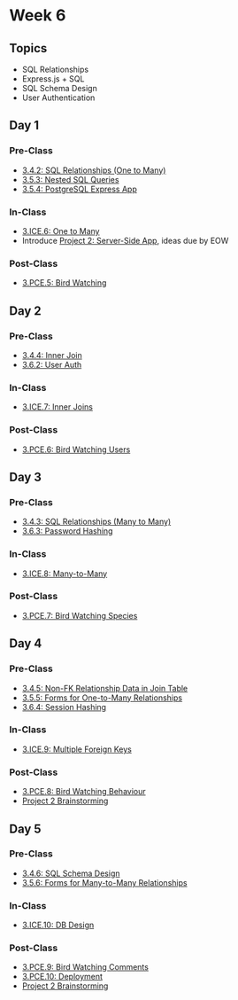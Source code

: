 # Week 6

## Topics

* SQL Relationships
* Express.js + SQL
* SQL Schema Design
* User Authentication

## Day 1

### Pre-Class

* [3.4.2: SQL Relationships \(One to Many\)](../../3-back-end-application/3.4-sql-language/3.4.2-sql-relationships-one-to-many.md)
* [3.5.3: Nested SQL Queries](../../3-back-end-application/3.5-sql-applications/3.5.3-nested-sql-queries.md)
* [3.5.4: PostgreSQL Express App](../../3-back-end-application/3.5-sql-applications/3.5.4-postgresql-express-app.md)

### In-Class

* [3.ICE.6: One to Many](../../3-back-end-application/3.ice-in-class-exercises/3.ice.6-one-to-many.md)
* Introduce [Project 2: Server-Side App](../../projects/project-2-server-side-app.md), ideas due by EOW

### Post-Class

* [3.PCE.5: Bird Watching](../../3-back-end-application/3.pce-post-class-exercises/3.pce.5-bird-watching.md)

## Day 2

### Pre-Class

* [3.4.4: Inner Join](../../3-back-end-application/3.4-sql-language/3.4.4-inner-join.md)
* [3.6.2: User Auth](../../3-back-end-application/3.6-authentication/3.6.2-user-auth.md)

### In-Class

* [3.ICE.7: Inner Joins](../../3-back-end-application/3.ice-in-class-exercises/3.ice.7-inner-join.md)

### Post-Class

* [3.PCE.6: Bird Watching Users](../../3-back-end-application/3.pce-post-class-exercises/3.pce.6-bird-watching-users.md)

## Day 3

### Pre-Class

* [3.4.3: SQL Relationships \(Many to Many\)](../../3-back-end-application/3.4-sql-language/3.4.3-sql-relationships-many-to-many.md)
* [3.6.3: Password Hashing](../../3-back-end-application/3.6-authentication/3.6.3-password-hashing.md)

### In-Class

* [3.ICE.8: Many-to-Many](../../3-back-end-application/3.ice-in-class-exercises/3.ice.8-many-to-many.md)

### Post-Class

* [3.PCE.7: Bird Watching Species](../../3-back-end-application/3.pce-post-class-exercises/3.pce.7-bird-watching-species.md)

## Day 4

### Pre-Class

* [3.4.5: Non-FK Relationship Data in Join Table](../../3-back-end-application/3.4-sql-language/3.4.5-non-fk-relationship-data-in-join-table.md)
* [3.5.5: Forms for One-to-Many Relationships](../../3-back-end-application/3.5-sql-applications/3.5.5-forms-for-one-to-many-relationships.md)
* [3.6.4: Session Hashing](../../3-back-end-application/3.6-authentication/3.6.4-session-hashing.md)

### In-Class

* [3.ICE.9: Multiple Foreign Keys](../../3-back-end-application/3.ice-in-class-exercises/3.ice.9-multi-foreign-key.md)

### Post-Class

* [3.PCE.8: Bird Watching Behaviour](../../3-back-end-application/3.pce-post-class-exercises/3.pce.8-bird-watching-behaviour.md)
* [Project 2 Brainstorming](../../projects/project-2-server-side-app.md)

## Day 5

### Pre-Class

* [3.4.6: SQL Schema Design](../../3-back-end-application/3.4-sql-language/3.4.6-sql-schema-design.md)
* [3.5.6: Forms for Many-to-Many Relationships](../../3-back-end-application/3.5-sql-applications/3.5.6-forms-for-many-to-many-relationships.md)

### In-Class

* [3.ICE.10: DB Design](../../3-back-end-application/3.ice-in-class-exercises/3.ice.10-db-schema-design.md)

### Post-Class

* [3.PCE.9: Bird Watching Comments](../../3-back-end-application/3.pce-post-class-exercises/3.pce.9-bird-watching-comments.md)
* [3.PCE.10: Deployment](../../3-back-end-application/3.pce-post-class-exercises/3.pce.10-deployment.md)
* [Project 2 Brainstorming](../../projects/project-2-server-side-app.md)

